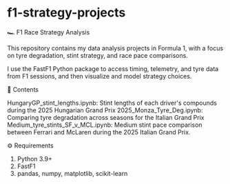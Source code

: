 # f1-strategy-projects
🏎️ F1 Race Strategy Analysis

This repository contains my data analysis projects in Formula 1, with a focus on tyre degradation, stint strategy, and race pace comparisons.

I use the FastF1
 Python package to access timing, telemetry, and tyre data from F1 sessions, and then visualize and model strategy choices.

📂 Contents

HungaryGP_stint_lengths.ipynb: Stint lengths of each driver's compounds during the 2025 Hungarian Grand Prix
2025_Monza_Tyre_Deg.ipynb: Comparing tyre degradation across seasons for the Italian Grand Prix
Medium_tyre_stints_SF_v_MCL.ipynb: Medium stint pace comparison between Ferrari and McLaren during the 2025 Italian Grand Prix.

⚙️ Requirements

1. Python 3.9+
2. FastF1
3. pandas, numpy, matplotlib, scikit-learn
